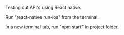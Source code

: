 Testing out API's using React native.

Run "react-native run-ios" from the terminal.

In a new terminal tab, run "npm start" in project folder.